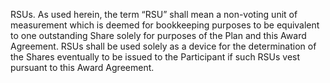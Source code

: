 RSUs.    As  used  herein,  the  term  “RSU”  shall  mean  a  non-voting  unit  of  measurement
which is deemed for bookkeeping purposes to be equivalent to one outstanding Share solely for purposes
of the Plan and this Award Agreement. RSUs shall be used solely as a device for the determination of the
Shares eventually to be issued to the Participant if such RSUs vest pursuant to this Award Agreement.